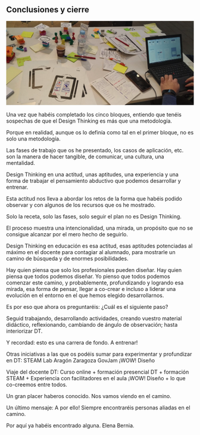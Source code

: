 ## Conclusiones y cierre

![](/assets/conclusiones.png)

Una vez que habéis completado los cinco bloques, entiendo que tenéis sospechas de que el Design Thinking es más que una metodología.

Porque en realidad, aunque os lo definía como tal en el primer bloque, no es  solo una metodología. 

Las fases de trabajo que os he presentado, los casos de aplicación, etc. son la manera de hacer tangible, de comunicar, una cultura, una mentalidad.

Design Thinking en una actitud, unas aptitudes, una experiencia y una forma de trabajar el pensamiento abductivo que podemos desarrollar y entrenar.

Esta actitud nos lleva a abordar los retos de la forma que habéis podido observar y con algunos de los recursos que os he mostrado.

Solo la receta, solo las fases, solo seguir el plan no es Design Thinking.

El proceso muestra una intencionalidad, una mirada, un propósito que no se consigue alcanzar por el mero hecho de seguirlo.

Design Thinking en educación es esa actitud, esas aptitudes potenciadas al máximo en el docente para contagiar al alumnado, para mostrarle un camino de búsqueda y de enormes posibilidades. 

Hay quien piensa que solo los profesionales pueden diseñar. 
Hay quien piensa que todos podemos diseñar. 
Yo pienso que todos podemos comenzar este camino, y probablemente, profundizando y logrando esa mirada, esa forma de pensar, llegar a co-crear e incluso a liderar una evolución en el entorno en el que hemos elegido desarrollarnos.

Es por eso que ahora os preguntaréis: ¿Cuál es el siguiente paso?

Seguid trabajando, desarrollando actividades, creando vuestro material didáctico, reflexionando, cambiando de ángulo de observación; hasta interiorizar DT.

Y recordad: esto es una carrera de fondo. A entrenar!

Otras iniciativas a las que os podéis sumar para experimentar y profundizar en DT: 
STEAM Lab Aragón
Zaragoza GovJam
¡WOW! Diseño

Viaje del docente DT: 
Curso online + formación presencial DT + formación STEAM + Experiencia con facilitadores en el aula ¡WOW! Diseño + lo que co-creemos entre todos.

Un gran placer haberos conocido.
Nos vamos viendo en el camino.

Un último mensaje: 
A por ello! 
Siempre encontraréis personas aliadas en el camino. 

Por aquí ya habéis encontrado alguna.
Elena Bernia.


